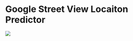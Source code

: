 # Google Street View Locaiton Predictor

![](github.com/jliemansifry/streetview/images_for_project_overview/data_animation_gif.gif)
